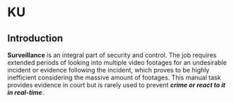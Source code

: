 # KU

## Introduction 

**Surveillance** is an integral part of security and control. The job requires extended periods of looking into multiple video footages for an undesirable incident or evidence following the incident, which proves to be highly inefficient considering the massive amount of footages. This manual task provides evidence in court but is rarely used to prevent ***crime or react to it in real-time***.

